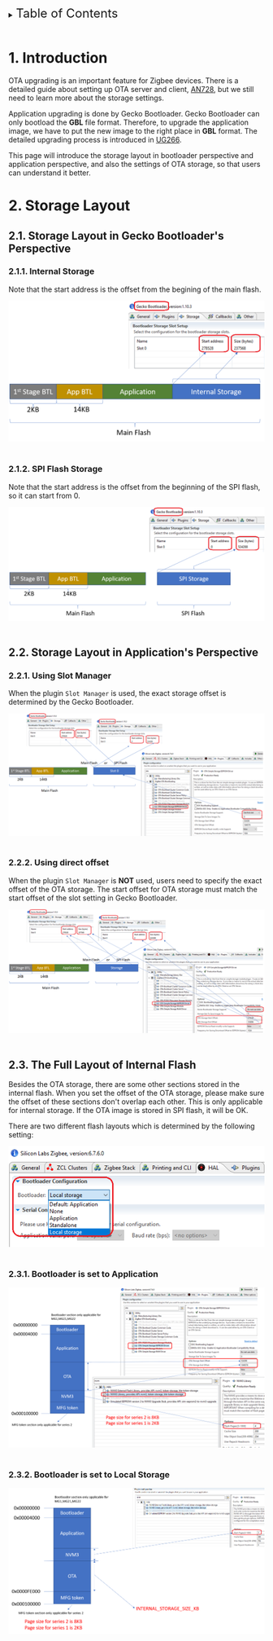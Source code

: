 <details>
<summary><font size=5>Table of Contents</font> </summary>
&nbsp;  

- [1. Introduction](#1-introduction)
- [2. Storage Layout](#2-storage-layout)
  - [2.1. Storage Layout in Gecko Bootloader's Perspective](#21-storage-layout-in-gecko-bootloaders-perspective)
    - [2.1.1. Internal Storage](#211-internal-storage)
    - [2.1.2. SPI Flash Storage](#212-spi-flash-storage)
  - [2.2. Storage Layout in Application's Perspective](#22-storage-layout-in-applications-perspective)
    - [2.2.1. Using Slot Manager](#221-using-slot-manager)
    - [2.2.2. Using direct offset](#222-using-direct-offset)
  - [2.3. The Full Layout of Internal Flash](#23-the-full-layout-of-internal-flash)
    - [2.3.1. Bootloader is set to Application](#231-bootloader-is-set-to-application)
    - [2.3.2. Bootloader is set to Local Storage](#232-bootloader-is-set-to-local-storage)


</details>
&nbsp; 

# 1. Introduction
OTA upgrading is an important feature for Zigbee devices. There is a detailed guide about setting up OTA server and client, [AN728](https://www.silabs.com/documents/public/application-notes/an728-ota-client-server-setup.pdf), but we still need to learn more about the storage settings. 

Application upgrading is done by Gecko Bootloader. Gecko Bootloader can only bootload the **GBL** file format. Therefore, to upgrade the application image, we have to put the new image to the right place in **GBL** format. The detailed upgrading process is introduced in [UG266](https://www.silabs.com/documents/public/user-guides/ug266-gecko-bootloader-user-guide.pdf).

This page will introduce the storage layout in bootloader perspective and application perspective,  and also the settings of OTA storage, so that users can understand it better.  

# 2. Storage Layout
## 2.1. Storage Layout in Gecko Bootloader's Perspective
### 2.1.1. Internal Storage
Note that the start address is the offset from the begining of the main flash.
<div align="center">
  <img src="files/ZB-Zigbee-Understanding-OTA-Storage/btl-internal-storage.png">
</div>
<br>

### 2.1.2. SPI Flash Storage
Note that the start address is the offset from the beginning of the SPI flash, so it can start from 0.
<div align="center">
  <img src="files/ZB-Zigbee-Understanding-OTA-Storage/btl-spi-storage.png">
</div>
<br>

## 2.2. Storage Layout in Application's Perspective
### 2.2.1. Using Slot Manager
When the plugin `Slot Manager` is used, the exact storage offset is determined by the Gecko Bootloader.
<div align="center">
  <img src="files/ZB-Zigbee-Understanding-OTA-Storage/using-slot-manager.png">
</div>
<br>

### 2.2.2. Using direct offset
When the plugin `Slot Manager` is **NOT** used, users need to specify the exact offset of the OTA storage. The start offset for OTA storage must match the start offset of the slot setting in Gecko Bootloader.
<div align="center">
  <img src="files/ZB-Zigbee-Understanding-OTA-Storage/not-using-slot-manager.png">
</div>
<br>

## 2.3. The Full Layout of Internal Flash
Besides the OTA storage, there are some other sections stored in the internal flash. When you set the offset of the OTA storage, please make sure the offset of these sections don't overlap each other. This is only applicable for internal storage. If the OTA image is stored in SPI flash, it will be OK.  

There are two different flash layouts which is determined by the following setting:
<div align="center">
  <img src="files/ZB-Zigbee-Understanding-OTA-Storage/btl-type.png">
</div>
<br>


### 2.3.1. Bootloader is set to Application
<div align="center">
  <img src="files/ZB-Zigbee-Understanding-OTA-Storage/flash-layout-app-btl.png">
</div>
<br>

### 2.3.2. Bootloader is set to Local Storage
<div align="center">
  <img src="files/ZB-Zigbee-Understanding-OTA-Storage/flash-layout-local-btl.png">
</div>
<br>
